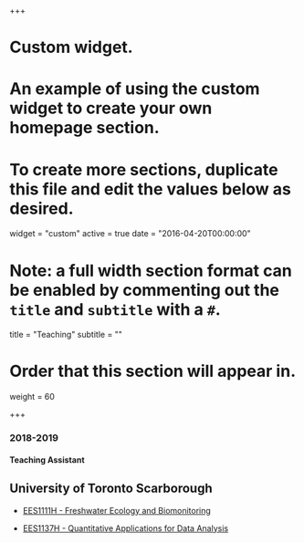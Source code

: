 +++
# Custom widget.
# An example of using the custom widget to create your own homepage section.
# To create more sections, duplicate this file and edit the values below as desired.
widget = "custom"
active = true
date = "2016-04-20T00:00:00"

# Note: a full width section format can be enabled by commenting out the `title` and `subtitle` with a `#`.
title = "Teaching"
subtitle = ""

# Order that this section will appear in.
weight = 60

+++
### 2018-2019

#### Teaching Assistant
## University of Toronto Scarborough

- [EES1111H - Freshwater Ecology and Biomonitoring](https://www.utsc.utoronto.ca/gradpes/ees1111h-freshwater-ecology-and-biomonitoring)

- [EES1137H - Quantitative Applications for Data Analysis](https://www.utsc.utoronto.ca/gradpes/ees1137h-quantitative-applications-data-analysis)
